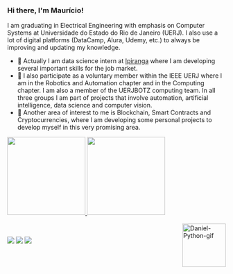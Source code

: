 ### Hi there, I'm Maurício!
I am graduating in Electrical Engineering with emphasis on Computer Systems at Universidade do Estado do Rio de Janeiro (UERJ). I also use a lot of digital platforms (DataCamp, Alura, Udemy, etc.) to always be improving and updating my knowledge.

- 🔭 Actually I am data science intern at <a href = https://portal.ipiranga/wps/portal/ipiranga/inicio>Ipiranga</a> where I am developing several important skills for the job market.
- 🌱 I also participate as a voluntary member within the IEEE UERJ where I am in the Robotics and Automation chapter and in the Computing chapter. I am also a member of the UERJBOTZ computing team. In all three groups I am part of projects that involve automation, artificial intelligence, data science and computer vision.
- 🤝 Another area of ​​interest to me is Blockchain, Smart Contracts and Cryptocurrencies, where I am developing some personal projects to develop myself in this very promising area.
 <div>
  <a href="https://github.com/mauricioarauujo">
  <img height="180em" src="https://github-readme-stats.vercel.app/api?username=mauricioarauujo&show_icons=true&theme=dracula&include_all_commits=true&count_private=true"/>
  <img height="180em" src="https://github-readme-stats.vercel.app/api/top-langs/?username=mauricioarauujo&layout=compact&langs_count=16&theme=dracula"/>
</div>
<div style="display: inline_block"><br>
  <img align="right" alt="Daniel-Python-gif" height="100" width="100 "src="https://media2.giphy.com/media/KAq5w47R9rmTuvWOWa/giphy.gif?cid=ecf05e471ls91aq59uuezor9t2lr0kgpc28r6dktmt5m7hfj&rid=giphy.gif&ct=g">
</div>
  
  ##
 
<div> 
  <a href="https://instagram.com/mauricioarauujo" target="_blank" ><img src="https://img.shields.io/badge/-Instagram-%23E4405F?style=for-the-badge&logo=instagram&logoColor=white" target="_blank" ></a>
  <a href = "mailto: mauricio.araujo97@gmail.com"><img src="https://img.shields.io/badge/-Gmail-%23333?style=for-the-badge&logo=gmail&logoColor=white" target="_blank"></a>
  <a href="https://www.linkedin.com/in/mauricio-arauujo/" target="_blank" ><img src="https://img.shields.io/badge/-LinkedIn-%230077B5?style=for-the-badge&logo=linkedin&logoColor=white" target="_blank" ></a>
 
</div>
